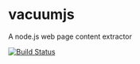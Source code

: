 # vacuumjs

A node.js web page content extractor

[![Build Status](https://semaphoreci.com/api/v1/damngoto/vacuumjs/branches/master/badge.svg)](https://semaphoreci.com/damngoto/vacuumjs)
